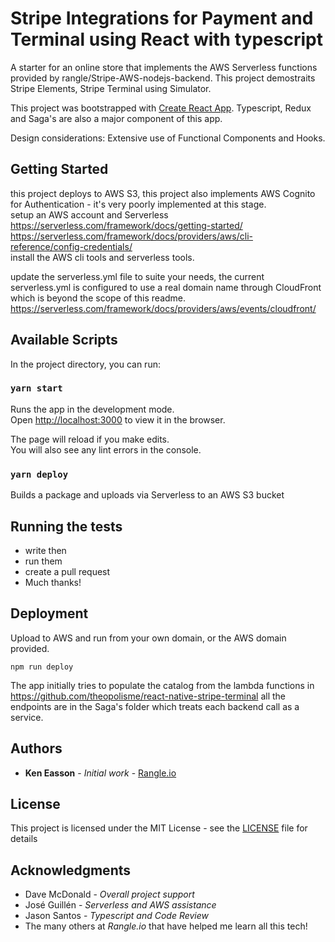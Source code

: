 # Stripe Integrations for Payment and Terminal using React with typescript

A starter for an online store that implements the AWS Serverless functions provided by rangle/Stripe-AWS-nodejs-backend. 
This project demostraits Stripe Elements, Stripe Terminal using Simulator.

This project was bootstrapped with [Create React App](https://github.com/facebook/create-react-app).
Typescript, Redux and Saga's are also a major component of this app.

Design considerations: Extensive use of Functional Components and Hooks.

## Getting Started

this project deploys to AWS S3, this project also implements AWS Cognito for Authentication - it's very poorly implemented at this stage.  
setup an AWS account and Serverless  
https://serverless.com/framework/docs/getting-started/  
https://serverless.com/framework/docs/providers/aws/cli-reference/config-credentials/  
install the AWS cli tools and serverless tools.   

update the serverless.yml file to suite your needs, the current serverless.yml is configured to use a real domain name through CloudFront which is beyond the scope of this readme.  
https://serverless.com/framework/docs/providers/aws/events/cloudfront/  

## Available Scripts

In the project directory, you can run:

### `yarn start`

Runs the app in the development mode.<br />
Open [http://localhost:3000](http://localhost:3000) to view it in the browser.

The page will reload if you make edits.<br />
You will also see any lint errors in the console.

### `yarn deploy`

Builds a package and uploads via Serverless to an AWS S3 bucket

## Running the tests
- write then
- run them
- create a pull request
- Much thanks!

## Deployment
Upload to AWS and run from your own domain, or the AWS domain provided. 
```text
npm run deploy
```
The app initially tries to populate the catalog from the lambda functions in https://github.com/theopolisme/react-native-stripe-terminal
all the endpoints are in the Saga's folder which treats each backend call as a service.
 
## Authors
* **Ken Easson** - *Initial work* - [Rangle.io](https://rangle.io)

## License
This project is licensed under the MIT License - see the [LICENSE](LICENSE) file for details

## Acknowledgments
* Dave McDonald - *Overall project support*
* José Guillén - *Serverless and AWS assistance*
* Jason Santos - *Typescript and Code Review*
* The many others at *Rangle.io* that have helped me learn all this tech!

